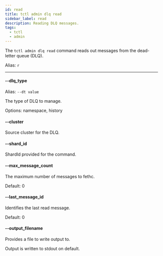```yaml
---
id: read
title: tctl admin dlq read
sidebar_label: read
description: Reading DLQ messages.
tags:
  - tctl
  - admin
---
```


The `tctl admin dlq read` command reads out messages from the dead-letter queue (DLQ).

Alias: `r`

---

#### --dlq_type

Alias: `--dt value`

The type of DLQ to manage.

Options: namespace, history

#### --cluster

Source cluster for the DLQ.

#### --shard_id

ShardId provided for the command.

#### --max_message_count

The maximum number of messages to fethc.

Default: 0

#### --last_message_id

Identifies the last read message.

Default: 0

#### --output_filename

Provides a file to write output to.

Output is written to stdout on default.
